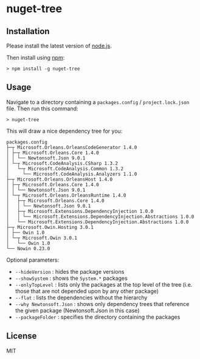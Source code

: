# nuget-tree

## Installation

Please install the latest version of [node.js](https://nodejs.org).

Then install using [npm](https://www.npmjs.com/package/nuget-tree):

```
> npm install -g nuget-tree
```

## Usage

Navigate to a directory containing a `packages.config` / `project.lock.json` file. Then run this command:

```
> nuget-tree
```

This will draw a nice dependency tree for you:

```
packages.config
├─┬ Microsoft.Orleans.OrleansCodeGenerator 1.4.0
│ ├─┬ Microsoft.Orleans.Core 1.4.0
│ │ └── Newtonsoft.Json 9.0.1
│ └─┬ Microsoft.CodeAnalysis.CSharp 1.3.2
│   └─┬ Microsoft.CodeAnalysis.Common 1.3.2
│     └── Microsoft.CodeAnalysis.Analyzers 1.1.0
├─┬ Microsoft.Orleans.OrleansHost 1.4.0
│ ├─┬ Microsoft.Orleans.Core 1.4.0
│ │ └── Newtonsoft.Json 9.0.1
│ └─┬ Microsoft.Orleans.OrleansRuntime 1.4.0
│   ├─┬ Microsoft.Orleans.Core 1.4.0
│   │ └── Newtonsoft.Json 9.0.1
│   ├─┬ Microsoft.Extensions.DependencyInjection 1.0.0
│   │ └── Microsoft.Extensions.DependencyInjection.Abstractions 1.0.0
│   └── Microsoft.Extensions.DependencyInjection.Abstractions 1.0.0
├─┬ Microsoft.Owin.Hosting 3.0.1
│ ├── Owin 1.0
│ └─┬ Microsoft.Owin 3.0.1
│   └── Owin 1.0
└── Nowin 0.23.0
```

Optional parameters:

* `--hideVersion` : hides the package versions
* `--showSystem` : shows the `System.*` packages
* `--onlyTopLevel` : lists only the packages at the top level of the tree (i.e. those that are
not depended upon by any other package)
* `--flat` : lists the dependencies without the hierarchy
* `--why Newtonsoft.Json` : shows only dependency trees that reference the given package (Newtonsoft.Json in this case)
* `--packageFolder` : specifies the directory containing the packages

## License

MIT
